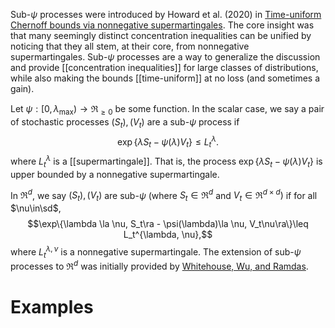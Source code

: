 Sub-$\psi$ processes were introduced by Howard et al. (2020) in [Time-uniform Chernoff bounds via nonnegative supermartingales](https://arxiv.org/pdf/1808.03204). The core insight was that many seemingly distinct concentration inequalities can be unified by noticing that they all stem, at their core, from nonnegative supermartingales. Sub-$\psi$ processes are a way to generalize the discussion and provide [[concentration inequalities]] for large classes of distributions, while also making the bounds [[time-uniform]] at no loss (and sometimes a gain). 

Let $\psi:[0,\lambda_{\max})\to\Re_{\geq 0}$  be some function. In the scalar case, we say a pair of stochastic processes $(S_t), (V_t)$ are a sub-$\psi$ process if $$\exp\{\lambda S_t - \psi(\lambda)V_t \}\leq L_t^\lambda.$$where $L_t^\lambda$ is a [[supermartingale]]. That is, the process $\exp\{\lambda S_t - \psi(\lambda)V_t\}$ is upper bounded by a nonnegative supermartingale. 

In $\Re^d$, we say $(S_t), (V_t)$ are sub-$\psi$ (where $S_t\in\Re^d$ and $V_t\in\Re^{d\times d})$ if for all $\nu\in\sd$, $$\exp\{\lambda \la \nu, S_t\ra - \psi(\lambda)\la \nu, V_t\nu\ra\}\leq L_t^{\lambda, \nu},$$where $L_t^{\lambda, \nu}$ is a nonnegative supermartingale.  The extension of sub-$\psi$ processes to $\Re^d$ was initially provided by [Whitehouse, Wu, and Ramdas](https://jwhitehouse11.github.io/arxiv_2023_selfnorm.pdf).  

# Examples 



